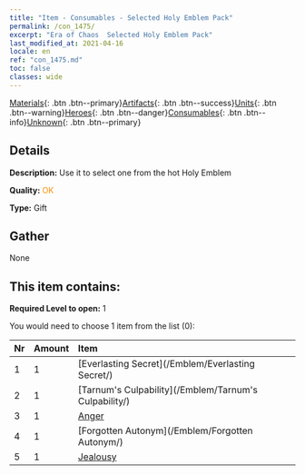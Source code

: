 ```yaml
---
title: "Item - Consumables - Selected Holy Emblem Pack"
permalink: /con_1475/
excerpt: "Era of Chaos  Selected Holy Emblem Pack"
last_modified_at: 2021-04-16
locale: en
ref: "con_1475.md"
toc: false
classes: wide
---
```

 [Materials](/Items/){: .btn .btn--primary}[Artifacts](/Items/Artifacts/){: .btn .btn--success}[Units](/Items/Units/){: .btn .btn--warning}[Heroes](/Items/Heroes/){: .btn .btn--danger}[Consumables](/Items/Consumables/){: .btn .btn--info}[Unknown](/Items/Unknown/){: .btn .btn--primary}

## Details
 **Description:** Use it to select one from the hot Holy Emblem

 **Quality:** <span style="color: #FF8C00">OK</span>

 **Type:** Gift

## Gather

  None

## This item contains:

 **Required Level to open:** 1

 You would need to choose 1 item from the list (0):

  | Nr | Amount |     Item    |
  |:---|:-------|:------------|
  | 1 | 1 | [Everlasting Secret](/Emblem/Everlasting Secret/) |  | 
  | 2 | 1 | [Tarnum's Culpability](/Emblem/Tarnum's Culpability/) |  | 
  | 3 | 1 | [Anger](/Emblem/Anger/) |  | 
  | 4 | 1 | [Forgotten Autonym](/Emblem/Forgotten Autonym/) |  | 
  | 5 | 1 | [Jealousy](/Emblem/Jealousy/) |  | 
